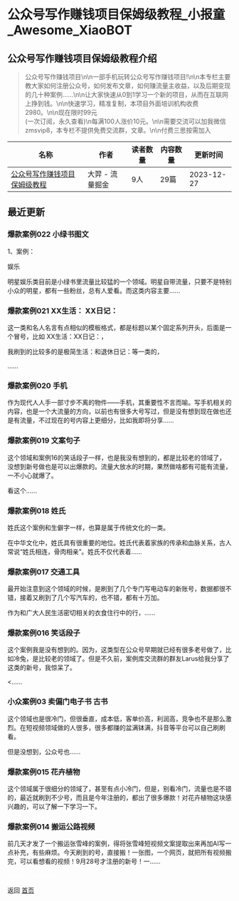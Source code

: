 # 公众号写作赚钱项目保姆级教程_小报童_Awesome_XiaoBOT

## 公众号写作赚钱项目保姆级教程介绍
> 公众号写作赚钱项目\n\n一部手机玩转公众号写作赚钱项目!\n\n本专栏主要教大家如何注册公众号，如何发布文章，如何赚流量主收益，以及后期变现的几十种案例……\n\n让大家快速从0到1学习一个新的项目，从而在互联网上挣到钱。\n\n快速学习，精准复制，本项目外面培训机构收费2980。\n\n现在限时99元  
(一次订阅，永久查看)\n每满100人涨价10元。\n\n需要交流可以加我微信zmsvip8，本专栏不提供免费交流群，文章。\n\n付费三思按需加入  
  


|名称|作者|读者数量|内容数量|更新时间|
|---|---|---|---|---|
|[公众号写作赚钱项目保姆级教程](https://xiaobot.net/p/gpt-toutiao?refer=9c3f1c95-a052-465a-9902-f6d75080262a)|大羿 - 流量掘金|9人|29篇|2023-12-27|

## 最近更新
### 爆款案例022 小绿书图文

1、案例：

娱乐

明星娱乐类目前是小绿书里流量比较猛的一个领域。明星自带流量，只要不是特别小众的明星，都有一些粉丝，总有人爱看。而这类内容主要......

### 爆款案例021 XX生活： XX日记：

这一类和名人名言有点相似的模板格式，都是标题以某个固定系列开头，后面是一个冒号，比如 XX生活：XX日记：，

我刷到的比较多的是极简生活：和退休日记：等一类的，

......

### 爆款案例020 手机

作为现代人人手一部寸步不离的物件——手机，其重要性不言而喻。写手机相关的内容，也是一个大流量的方向，以前也有很多大号写过，但是没有想到现在做也还是有流量，不过现在的号内容上更细分，比如我即将分享......

### 爆款案例019 文案句子

这个领域和案例16的笑话段子一样，也是我没有想到的，都是比较老的领域了，没想到新号做也是可以出爆款的。流量大放水的时期，果然做啥都有可能有流量，一不小心就爆了。

看这个......

### 爆款案例018 姓氏

姓氏这个案例和生僻字一样，也算是属于传统文化的一类。

在中华文化中，姓氏具有很重要的地位。姓氏代表着家族的传承和血脉关系，古人常说“姓氏相连，骨肉相亲”。姓氏不仅代表着......

### 爆款案例017 交通工具

最开始注意到这个领域的时候，是刷到了几个专门写电动车的新账号，数据都很不错，接着又刷到了几个写汽车的，也不错，都有十万加。

作为和广大人民生活密切相关的衣食住行中的行，......

### 爆款案例016 笑话段子

这个案例我是没有想到的。因为，这类型在公众号早期就已经有很多老号做了，比如冷兔，是比较老的领域了。但是不久前，案例库交流群的群友Larus给我分享了这类的新号，我惊呆了。

<......

### 小众案例03 卖偏门电子书 古书

这个领域也是很冷门，但很垂直，成本低，客单价高，利润高，竞争也不是那么激烈。在短视频领域做的人很多，很多都赚的盆满钵满，抖音等平台可以自己刷刷看。

但是没想到，公众号也......

### 爆款案例015 花卉植物

这个领域属于很细分的领域了，甚至有点小冷门，但是，别看冷门，流量也是不错的，最近就刷到不少号，而且是今年注册的，都出了很多爆款！对花卉植物这块感兴趣的，可以了解一下学习一下。

### 爆款案例014 搬运公路视频

前几天才发了一个搬运张雪峰的案例，得将张雪峰短视频文案提取出来再加AI写一点补充，有些麻烦。今天刷到的号，直接搬！一张图，一个网页，就把所有视频搬完，可以看想看的视频！9月28号才注册的新号！一......


<a href="https://github.com/Reno9527/awesome-xiaobot" style="color: white; text-decoration: none;">awesome-xiaobot</a>

返回 [首页](../README.md)
